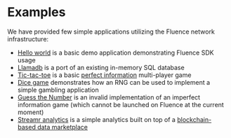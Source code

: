 # Examples

We have provided few simple applications utilizing the Fluence network infrastructure:

- [Hello world](https://github.com/fluencelabs/tutorials/tree/master/hello-world/app-sdk-rust-2018) is a basic demo application demonstrating Fluence SDK usage
- [Llamadb](https://github.com/fluencelabs/tutorials/tree/master/llamadb) is a port of an existing in-memory SQL database
- [Tic-tac-toe](https://github.com/fluencelabs/tutorials/tree/master/tic-tac-toe) is a basic [perfect information](https://en.wikipedia.org/wiki/Perfect_information) multi-player game
- [Dice game](https://github.com/fluencelabs/tutorials/tree/master/dice-game) demonstrates how an RNG can be used to implement a simple gambling application
- [Guess the Number](https://github.com/fluencelabs/tutorials/tree/master/guessing-game) is an invalid implementation of an imperfect information game (which cannot be launched on Fluence at the current moment)
- [Streamr analytics](https://github.com/fluencelabs/tutorials/tree/master/streamr) is a simple analytics built on top of a [blockchain-based data marketplace](https://www.streamr.com/)
